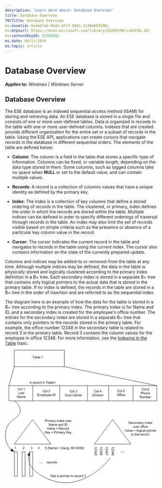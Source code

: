 ```yaml
---
description: "Learn more about: Database Overview"
title: Database Overview
TOCTitle: Database Overview
ms:assetid: 6e4ebfab-8bd2-4fcf-9d91-2148a693596c
ms:mtpsurl: https://msdn.microsoft.com/library/Gg269290(v=EXCHG.10)
ms:contentKeyID: 32765582
ms.date: 04/11/2016
ms.topic: article
---
```


# Database Overview


_**Applies to:** Windows | Windows Server_

## Database Overview

The ESE database is an indexed sequential access method (ISAM) for storing and retrieving data. An ESE database is stored in a single file and consists of one or more user-defined tables. Data is organized in records in the table with one or more user-defined columns. Indexes that are created provide different organization for the entire set or a subset of records in the table. Using the ESE API, applications can create cursors that navigate records in the database in different sequential orders. The elements of the table are defined below:

  - **Column**: The column is a field in the table that stores a specific type of information. Columns can be fixed, or variable length, depending on the data type stored in them. Some columns, such as tagged columns take no space when **NULL** or set to the default value, and can contain multiple values.

  - **Records**: A record is a collection of columns values that have a unique identity as defined by the primary key.

  - **Index**: The index is a collection of key columns that define a stored ordering of records in the table. The clustered, or primary, index defines the order in which the records are stored within the table. Multiple indices can be defined in order to specify different orderings of traversal through records in the table. An index may also limit the set of records visible based on simple criteria such as the presence or absence of a particular key column value in the record.

  - **Cursor**: The cursor indicates the current record in the table and navigates to records in the table using the current index. The cursor also contains information on the state of the currently prepared update.

Columns and indices may be added-to or removed-from the table at any time. Although multiple indices may be defined, the data in the table is physically stored and logically clustered according to the primary index definition in a B+ tree. Each secondary index is stored in a separate B+ tree that contains only logical pointers to the actual data that is stored in the primary table. If no index is defined, the records in the table are stored in a B+ tree in the order of insertion and are referred to as the sequential index.

The diagram here is an example of how the data for the table is stored in a B+ tree according to the primary index. The primary index is for Name and ID, and a secondary index is created for the employee's office number. The entries for the secondary index are stored in a separate B+ tree that contains only pointers to the records stored in the primary table. For example, the office number 12348 in the secondary table is related to record 3 in the primary table. Record 3 contains the column values for the employee in office 12348. For more information, see the [Indexing in the Table](./indexing-in-the-table.md) topic.

![ESE_Documentation_tableandrow2](images/Gg269290.ESE_Documentation_tableandrow2(EXCHG.10).gif "ESE_Documentation_tableandrow2")
